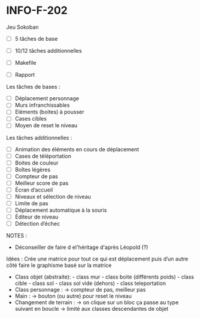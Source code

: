 # INFO-F-202
Jeu Sokoban

- [ ] 5 tâches de base
- [ ] 10/12 tâches additionnelles
- [ ] Makefile
- [ ] Rapport


Les tâches de bases :
- [ ] Déplacement personnage
- [ ] Murs infranchissables
- [ ] Eléments (boites) à pousser
- [ ] Cases cibles
- [ ] Moyen de reset le niveau

Les tâches additionnelles :
- [ ] Animation des éléments en cours de déplacement
- [ ] Cases de téléportation
- [ ] Boites de couleur
- [ ] Boîtes légères
- [ ] Compteur de pas
- [ ] Meilleur score de pas
- [ ] Écran d’accueil
- [ ] Niveaux et sélection de niveau
- [ ] Limite de pas
- [ ] Déplacement automatique à la souris
- [ ] Éditeur de niveau
- [ ] Détection d’échec

NOTES : 
- Déconseiller de faire d el'héritage d'après Léopold (?)


Idées :
Crée une matrice pour tout ce qui est déplacement puis d’un autre côté faire le graphisme basé sur la matrice 
- Class objet (abstraite):
        - class mur
        - class boite (différents poids) 
        - class cible 
        - class sol
        - class sol vide (dehors)
        - class teleportation
- Class personnage :
        -> compteur de pas, meilleur pas
- Main :
       -> bouton (ou autre) pour reset le niveau 
- Changement de terrain :
       -> on clique sur un bloc ça passe au type suivant en boucle
       -> limité aux classes descendantes de objet
